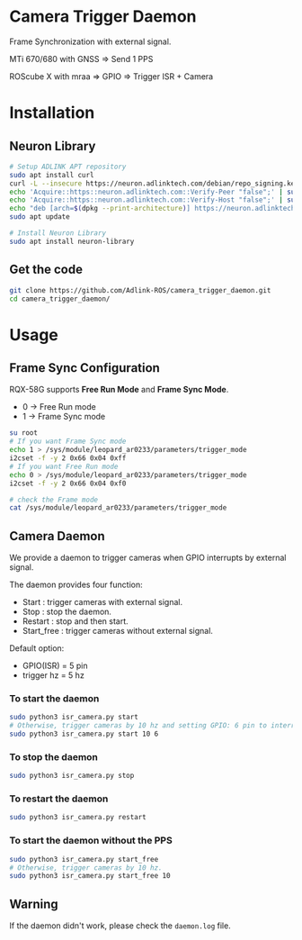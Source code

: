# Camera Trigger Daemon

Frame Synchronization with external signal.

MTi 670/680 with GNSS ⇒  Send 1 PPS

ROScube X with mraa ⇒ GPIO ⇒ Trigger ISR + Camera
 
# Installation

## Neuron Library

```bash
# Setup ADLINK APT repository
sudo apt install curl
curl -L --insecure https://neuron.adlinktech.com/debian/repo_signing.key | sudo apt-key add -
echo 'Acquire::https::neuron.adlinktech.com::Verify-Peer "false";' | sudo tee /etc/apt/apt.conf.d/99roscube > /dev/null
echo 'Acquire::https::neuron.adlinktech.com::Verify-Host "false";' | sudo tee -a /etc/apt/apt.conf.d/99roscube > /dev/null
echo "deb [arch=$(dpkg --print-architecture)] https://neuron.adlinktech.com/debian/common$(lsb_release -cs) main" | sudo tee /etc/apt/sources.list.d/roscube.list > /dev/null
sudo apt update

# Install Neuron Library
sudo apt install neuron-library
```

## Get the code

```bash
git clone https://github.com/Adlink-ROS/camera_trigger_daemon.git
cd camera_trigger_daemon/
```

# Usage

## ****Frame Sync Configuration****

RQX-58G supports **Free Run Mode** and **Frame Sync Mode**.

- 0 -> Free Run mode
- 1 -> Frame Sync mode

```bash
su root
# If you want Frame Sync mode
echo 1 > /sys/module/leopard_ar0233/parameters/trigger_mode
i2cset -f -y 2 0x66 0x04 0xff
# If you want Free Run mode
echo 0 > /sys/module/leopard_ar0233/parameters/trigger_mode
i2cset -f -y 2 0x66 0x04 0xf0

# check the Frame mode
cat /sys/module/leopard_ar0233/parameters/trigger_mode
```

## Camera Daemon

We provide a daemon to trigger cameras when GPIO interrupts by external signal.

The daemon provides four function:

* Start : trigger cameras with external signal.
* Stop : stop the daemon.
* Restart : stop and then start.
* Start_free : trigger cameras without external signal.

Default option: 

* GPIO(ISR) = 5 pin
* trigger hz = 5 hz

### To start the daemon

```bash
sudo python3 isr_camera.py start
# Otherwise, trigger cameras by 10 hz and setting GPIO: 6 pin to interrupt.
sudo python3 isr_camera.py start 10 6
```

### To stop the daemon

```bash
sudo python3 isr_camera.py stop
```

### To restart the daemon

```bash
sudo python3 isr_camera.py restart
```

### To start the daemon without the PPS

```bash
sudo python3 isr_camera.py start_free
# Otherwise, trigger cameras by 10 hz.
sudo python3 isr_camera.py start_free 10
```

## Warning

If the daemon didn't work, please check the ``daemon.log`` file.